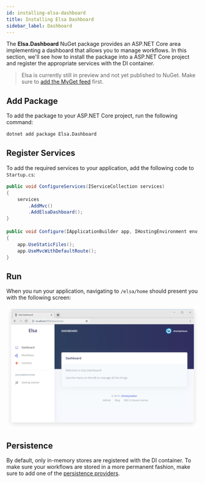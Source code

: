 ```yaml
---
id: installing-elsa-dashboard
title: Installing Elsa Dashboard
sidebar_label: Dashboard
---
```


The **Elsa.Dashboard** NuGet package provides an ASP.NET Core area implementing a dashboard that allows you to manage workflows.
In this section, we'll see how to install the package into a ASP.NET Core project and register the appropriate services with the DI container.

> Elsa is currently still in preview and not yet published to NuGet. Make sure to [add the MyGet feed](./installing-preview-feed.md) first.

## Add Package

To add the package to your ASP.NET Core project, run the following command: 

```bash
dotnet add package Elsa.Dashboard
```

## Register Services

To add the required services to your application, add the following code to `Startup.cs`:

```csharp
public void ConfigureServices(IServiceCollection services)
{
    services
        .AddMvc()
        .AddElsaDashboard();
}

public void Configure(IApplicationBuilder app, IHostingEnvironment env)
{
    app.UseStaticFiles();
    app.UseMvcWithDefaultRoute();
}
```

## Run

When you run your application, navigating to `/elsa/home` should present you with the following screen:

![](assets/dashboard-sample-1.png)

## Persistence

By default, only in-memory stores are registered with the DI container. To make sure your workflows are stored in a more permanent fashion, make sure to add one of the [persistence providers](./installing-persistence.md).